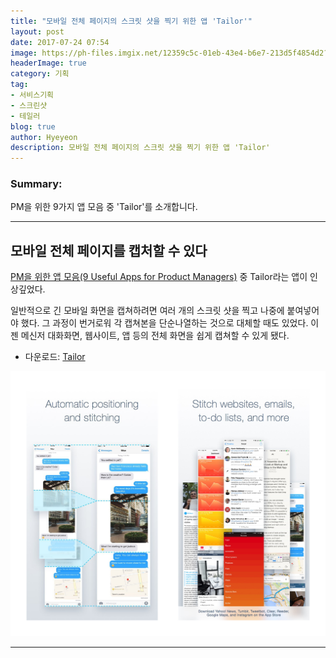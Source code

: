 ```yaml
---
title: "모바일 전체 페이지의 스크릿 샷을 찍기 위한 앱 'Tailor'"
layout: post
date: 2017-07-24 07:54
image: https://ph-files.imgix.net/12359c5c-01eb-43e4-b6e7-213d5f4854d2?auto=format&auto=compress&codec=mozjpeg&cs=strip&w=120&h=120&fit=crop&dpr=2
headerImage: true
category: 기획
tag:
- 서비스기획
- 스크린샷
- 테일러
blog: true
author: Hyeyeon
description: 모바일 전체 페이지의 스크릿 샷을 찍기 위한 앱 'Tailor'
---
```


### Summary:

PM을 위한 9가지 앱 모음 중 'Tailor'를 소개합니다.

---

## 모바일 전체 페이지를 캡처할 수 있다

[PM을 위한 앱 모음(9 Useful Apps for Product Managers)](https://blog.producthunt.com/9-useful-apps-for-product-managers-86e8200e39c3) 중 Tailor라는 앱이 인상깊었다.

일반적으로 긴 모바일 화면을 캡쳐하려면 여러 개의 스크릿 샷을 찍고 나중에 붙여넣어야 했다. 그 과정이 번거로워 각 캡쳐본을 단순나열하는 것으로 대체할 때도 있었다. 이젠 메신저 대화화면, 웹사이트, 앱 등의 전체 화면을 쉽게 캡쳐할 수 있게 됐다.

* 다운로드: [Tailor](http://www.trytailor.com/)

![](/assets/images/post/002/162_01.png)

---
